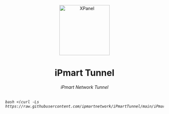 <p align="center">
<picture>
<img width="160" height="160"  alt="XPanel" src="https://github.com/iPmartNetwork/iPmart-SSH/blob/main/images/logo.png">
</picture>
  </p> 
<p align="center">
<h1 align="center"/>iPmart Tunnel</h1>
<h6 align="center">iPmart Network Tunnel<h6>
</p>


```
bash <(curl -Ls https://raw.githubusercontent.com/ipmartnetwork/iPmartTunnel/main/iPmart.sh)

```
